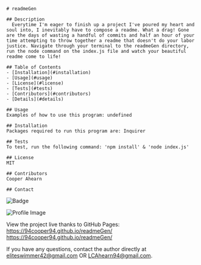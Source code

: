 
    # readmeGen
    
    ## Description
      Everytime I'm eager to finish up a project I've poured my heart and soul into, I inevitably have to compose a readme. What a drag! Gone are the days of wasting a handful of commits and half an hour of your time attempting to throw together a readme that doesn't do your labor justice. Navigate through your terminal to the readmeGen directory, run the node command on the index.js file and watch your beautiful readme come to life!
  
    ## Table of Contents
    - [Installation](#installation)
    - [Usage](#usage)
    - [License](#license)
    - [Tests](#tests)
    - [Contributors](#contributors)
    - [Details](#details)
      
    ## Usage
    Examples of how to use this program: undefined

    ## Installation
    Packages required to run this program are: Inquirer
      
    ## Tests
    To test, run the following command: 'npm install' & 'node index.js'
  
    ## License
    MIT

    ## Contributors
    Cooper Ahearn
  
    ## Contact
    
![Badge](https://img.shields.io/badge/Github-94Cooper94-4cbbb9) 
    
![Profile Image](https://github.com/94Cooper94.png?size=50)
    
View the project live thanks to GitHub Pages:  https://94cooper94.github.io/readmeGen/ https://94cooper94.github.io/readmeGen/
    
If you have any questions, contact the author directly at eliteswimmer42@gmail.com OR LCAhearn94@gmail.com.